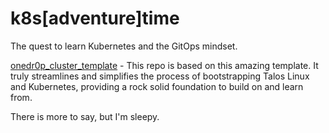 # k8s[adventure]time

The quest to learn Kubernetes and the GitOps mindset.

[onedr0p_cluster_template](https://github.com/onedr0p/cluster-template) - This repo is based on this amazing template. It truly streamlines and simplifies the process of bootstrapping Talos Linux and Kubernetes, providing a rock solid foundation to build on and learn from.

There is more to say, but I'm sleepy.